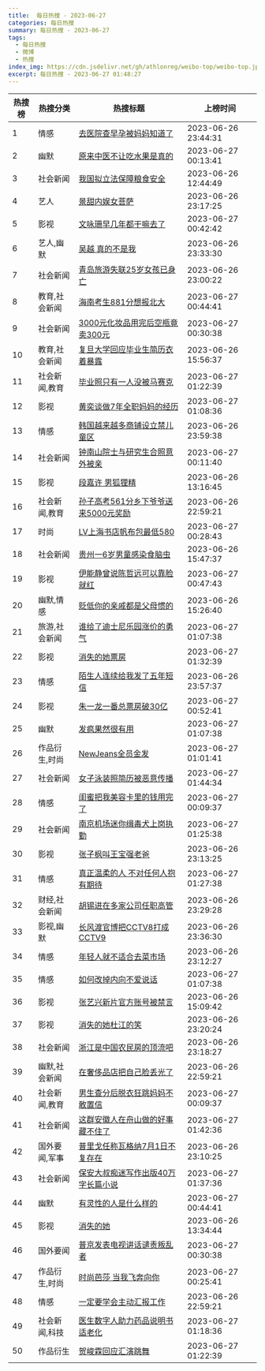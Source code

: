 ```yaml
---
title:  每日热搜 - 2023-06-27
categories: 每日热搜
summary: 每日热搜 - 2023-06-27
tags:
  - 每日热搜
  - 微博
  - 热搜
index_img: https://cdn.jsdelivr.net/gh/athlonreg/weibo-top/weibo-top.jpeg
excerpt: 每日热搜 - 2023-06-27 01:48:27
---
```


| 热搜榜 | 热搜分类 | 热搜标题 | 上榜时间 |
| --- | --- | --- | --- |
| 1 | 情感 | [去医院查早孕被妈妈知道了](https://s.weibo.com/weibo%3Fq%3D%2523%E5%8E%BB%E5%8C%BB%E9%99%A2%E6%9F%A5%E6%97%A9%E5%AD%95%E8%A2%AB%E5%A6%88%E5%A6%88%E7%9F%A5%E9%81%93%E4%BA%86%2523) | 2023-06-26 23:44:31 | 
| 2 | 幽默 | [原来中医不让吃水果是真的](https://s.weibo.com/weibo%3Fq%3D%2523%E5%8E%9F%E6%9D%A5%E4%B8%AD%E5%8C%BB%E4%B8%8D%E8%AE%A9%E5%90%83%E6%B0%B4%E6%9E%9C%E6%98%AF%E7%9C%9F%E7%9A%84%2523) | 2023-06-27 00:13:41 | 
| 3 | 社会新闻 | [我国拟立法保障粮食安全](https://s.weibo.com/weibo%3Fq%3D%2523%E6%88%91%E5%9B%BD%E6%8B%9F%E7%AB%8B%E6%B3%95%E4%BF%9D%E9%9A%9C%E7%B2%AE%E9%A3%9F%E5%AE%89%E5%85%A8%2523) | 2023-06-26 12:44:49 | 
| 4 | 艺人 | [景甜内娱女菩萨](https://s.weibo.com/weibo%3Fq%3D%2523%E6%99%AF%E7%94%9C%E5%86%85%E5%A8%B1%E5%A5%B3%E8%8F%A9%E8%90%A8%2523) | 2023-06-26 23:17:25 | 
| 5 | 影视 | [文咏珊早几年都干嘛去了](https://s.weibo.com/weibo%3Fq%3D%2523%E6%96%87%E5%92%8F%E7%8F%8A%E6%97%A9%E5%87%A0%E5%B9%B4%E9%83%BD%E5%B9%B2%E5%98%9B%E5%8E%BB%E4%BA%86%2523) | 2023-06-27 00:42:42 | 
| 6 | 艺人,幽默 | [吴越 真的不是我](https://s.weibo.com/weibo%3Fq%3D%2523%E5%90%B4%E8%B6%8A%20%E7%9C%9F%E7%9A%84%E4%B8%8D%E6%98%AF%E6%88%91%2523) | 2023-06-26 23:33:30 | 
| 7 | 社会新闻 | [青岛旅游失联25岁女孩已身亡](https://s.weibo.com/weibo%3Fq%3D%2523%E9%9D%92%E5%B2%9B%E6%97%85%E6%B8%B8%E5%A4%B1%E8%81%9425%E5%B2%81%E5%A5%B3%E5%AD%A9%E5%B7%B2%E8%BA%AB%E4%BA%A1%2523) | 2023-06-26 23:00:22 | 
| 8 | 教育,社会新闻 | [海南考生881分想报北大](https://s.weibo.com/weibo%3Fq%3D%2523%E6%B5%B7%E5%8D%97%E8%80%83%E7%94%9F881%E5%88%86%E6%83%B3%E6%8A%A5%E5%8C%97%E5%A4%A7%2523) | 2023-06-27 00:44:41 | 
| 9 | 社会新闻 | [3000元化妆品用完后空瓶竟卖300元](https://s.weibo.com/weibo%3Fq%3D%25233000%E5%85%83%E5%8C%96%E5%A6%86%E5%93%81%E7%94%A8%E5%AE%8C%E5%90%8E%E7%A9%BA%E7%93%B6%E7%AB%9F%E5%8D%96300%E5%85%83%2523) | 2023-06-27 00:30:38 | 
| 10 | 教育,社会新闻 | [复旦大学回应毕业生简历衣着暴露](https://s.weibo.com/weibo%3Fq%3D%2523%E5%A4%8D%E6%97%A6%E5%A4%A7%E5%AD%A6%E5%9B%9E%E5%BA%94%E6%AF%95%E4%B8%9A%E7%94%9F%E7%AE%80%E5%8E%86%E8%A1%A3%E7%9D%80%E6%9A%B4%E9%9C%B2%2523) | 2023-06-26 15:56:37 | 
| 11 | 社会新闻,教育 | [毕业照只有一人没被马赛克](https://s.weibo.com/weibo%3Fq%3D%2523%E6%AF%95%E4%B8%9A%E7%85%A7%E5%8F%AA%E6%9C%89%E4%B8%80%E4%BA%BA%E6%B2%A1%E8%A2%AB%E9%A9%AC%E8%B5%9B%E5%85%8B%2523) | 2023-06-27 01:22:39 | 
| 12 | 影视 | [黄奕谈做7年全职妈妈的经历](https://s.weibo.com/weibo%3Fq%3D%2523%E9%BB%84%E5%A5%95%E8%B0%88%E5%81%9A7%E5%B9%B4%E5%85%A8%E8%81%8C%E5%A6%88%E5%A6%88%E7%9A%84%E7%BB%8F%E5%8E%86%2523) | 2023-06-27 01:08:36 | 
| 13 | 情感 | [韩国越来越多商铺设立禁儿童区](https://s.weibo.com/weibo%3Fq%3D%2523%E9%9F%A9%E5%9B%BD%E8%B6%8A%E6%9D%A5%E8%B6%8A%E5%A4%9A%E5%95%86%E9%93%BA%E8%AE%BE%E7%AB%8B%E7%A6%81%E5%84%BF%E7%AB%A5%E5%8C%BA%2523) | 2023-06-26 23:59:38 | 
| 14 | 社会新闻 | [钟南山院士与研究生合照意外被亲](https://s.weibo.com/weibo%3Fq%3D%2523%E9%92%9F%E5%8D%97%E5%B1%B1%E9%99%A2%E5%A3%AB%E4%B8%8E%E7%A0%94%E7%A9%B6%E7%94%9F%E5%90%88%E7%85%A7%E6%84%8F%E5%A4%96%E8%A2%AB%E4%BA%B2%2523) | 2023-06-27 00:11:40 | 
| 15 | 影视 | [段嘉许 男狐狸精](https://s.weibo.com/weibo%3Fq%3D%2523%E6%AE%B5%E5%98%89%E8%AE%B8%20%E7%94%B7%E7%8B%90%E7%8B%B8%E7%B2%BE%2523) | 2023-06-26 13:16:45 | 
| 16 | 社会新闻,教育 | [孙子高考561分乡下爷爷送来5000元奖励](https://s.weibo.com/weibo%3Fq%3D%2523%E5%AD%99%E5%AD%90%E9%AB%98%E8%80%83561%E5%88%86%E4%B9%A1%E4%B8%8B%E7%88%B7%E7%88%B7%E9%80%81%E6%9D%A55000%E5%85%83%E5%A5%96%E5%8A%B1%2523) | 2023-06-26 22:59:21 | 
| 17 | 时尚 | [LV上海书店帆布包最低580](https://s.weibo.com/weibo%3Fq%3D%2523LV%E4%B8%8A%E6%B5%B7%E4%B9%A6%E5%BA%97%E5%B8%86%E5%B8%83%E5%8C%85%E6%9C%80%E4%BD%8E580%2523) | 2023-06-27 00:28:43 | 
| 18 | 社会新闻 | [贵州一6岁男童感染食脑虫](https://s.weibo.com/weibo%3Fq%3D%2523%E8%B4%B5%E5%B7%9E%E4%B8%806%E5%B2%81%E7%94%B7%E7%AB%A5%E6%84%9F%E6%9F%93%E9%A3%9F%E8%84%91%E8%99%AB%2523) | 2023-06-26 15:47:37 | 
| 19 | 影视 | [伊能静曾说陈哲远可以靠脸就红](https://s.weibo.com/weibo%3Fq%3D%2523%E4%BC%8A%E8%83%BD%E9%9D%99%E6%9B%BE%E8%AF%B4%E9%99%88%E5%93%B2%E8%BF%9C%E5%8F%AF%E4%BB%A5%E9%9D%A0%E8%84%B8%E5%B0%B1%E7%BA%A2%2523) | 2023-06-27 00:47:43 | 
| 20 | 幽默,情感 | [贬低你的亲戚都是父母惯的](https://s.weibo.com/weibo%3Fq%3D%2523%E8%B4%AC%E4%BD%8E%E4%BD%A0%E7%9A%84%E4%BA%B2%E6%88%9A%E9%83%BD%E6%98%AF%E7%88%B6%E6%AF%8D%E6%83%AF%E7%9A%84%2523) | 2023-06-26 15:26:40 | 
| 21 | 旅游,社会新闻 | [谁给了迪士尼乐园涨价的勇气](https://s.weibo.com/weibo%3Fq%3D%2523%E8%B0%81%E7%BB%99%E4%BA%86%E8%BF%AA%E5%A3%AB%E5%B0%BC%E4%B9%90%E5%9B%AD%E6%B6%A8%E4%BB%B7%E7%9A%84%E5%8B%87%E6%B0%94%2523) | 2023-06-27 01:07:38 | 
| 22 | 影视 | [消失的她票房](https://s.weibo.com/weibo%3Fq%3D%2523%E6%B6%88%E5%A4%B1%E7%9A%84%E5%A5%B9%E7%A5%A8%E6%88%BF%2523) | 2023-06-27 01:32:39 | 
| 23 | 情感 | [陌生人连续给我发了五年短信](https://s.weibo.com/weibo%3Fq%3D%2523%E9%99%8C%E7%94%9F%E4%BA%BA%E8%BF%9E%E7%BB%AD%E7%BB%99%E6%88%91%E5%8F%91%E4%BA%86%E4%BA%94%E5%B9%B4%E7%9F%AD%E4%BF%A1%2523) | 2023-06-26 23:57:37 | 
| 24 | 影视 | [朱一龙一番总票房破30亿](https://s.weibo.com/weibo%3Fq%3D%2523%E6%9C%B1%E4%B8%80%E9%BE%99%E4%B8%80%E7%95%AA%E6%80%BB%E7%A5%A8%E6%88%BF%E7%A0%B430%E4%BA%BF%2523) | 2023-06-27 00:52:41 | 
| 25 | 幽默 | [发疯果然很有用](https://s.weibo.com/weibo%3Fq%3D%2523%E5%8F%91%E7%96%AF%E6%9E%9C%E7%84%B6%E5%BE%88%E6%9C%89%E7%94%A8%2523) | 2023-06-27 01:07:38 | 
| 26 | 作品衍生,时尚 | [NewJeans全员金发](https://s.weibo.com/weibo%3Fq%3D%2523NewJeans%E5%85%A8%E5%91%98%E9%87%91%E5%8F%91%2523) | 2023-06-27 01:01:41 | 
| 27 | 社会新闻 | [女子泳装照简历被恶意传播](https://s.weibo.com/weibo%3Fq%3D%2523%E5%A5%B3%E5%AD%90%E6%B3%B3%E8%A3%85%E7%85%A7%E7%AE%80%E5%8E%86%E8%A2%AB%E6%81%B6%E6%84%8F%E4%BC%A0%E6%92%AD%2523) | 2023-06-27 01:44:34 | 
| 28 | 情感 | [闺蜜把我美容卡里的钱用完了](https://s.weibo.com/weibo%3Fq%3D%2523%E9%97%BA%E8%9C%9C%E6%8A%8A%E6%88%91%E7%BE%8E%E5%AE%B9%E5%8D%A1%E9%87%8C%E7%9A%84%E9%92%B1%E7%94%A8%E5%AE%8C%E4%BA%86%2523) | 2023-06-27 00:09:37 | 
| 29 | 社会新闻 | [南京机场迷你缉毒犬上岗执勤](https://s.weibo.com/weibo%3Fq%3D%2523%E5%8D%97%E4%BA%AC%E6%9C%BA%E5%9C%BA%E8%BF%B7%E4%BD%A0%E7%BC%89%E6%AF%92%E7%8A%AC%E4%B8%8A%E5%B2%97%E6%89%A7%E5%8B%A4%2523) | 2023-06-27 01:25:38 | 
| 30 | 影视 | [张子枫叫王宝强老爸](https://s.weibo.com/weibo%3Fq%3D%2523%E5%BC%A0%E5%AD%90%E6%9E%AB%E5%8F%AB%E7%8E%8B%E5%AE%9D%E5%BC%BA%E8%80%81%E7%88%B8%2523) | 2023-06-26 23:13:25 | 
| 31 | 情感 | [真正温柔的人 不对任何人抱有期待](https://s.weibo.com/weibo%3Fq%3D%2523%E7%9C%9F%E6%AD%A3%E6%B8%A9%E6%9F%94%E7%9A%84%E4%BA%BA%20%E4%B8%8D%E5%AF%B9%E4%BB%BB%E4%BD%95%E4%BA%BA%E6%8A%B1%E6%9C%89%E6%9C%9F%E5%BE%85%2523) | 2023-06-27 01:27:38 | 
| 32 | 财经,社会新闻 | [胡锡进在多家公司任职高管](https://s.weibo.com/weibo%3Fq%3D%2523%E8%83%A1%E9%94%A1%E8%BF%9B%E5%9C%A8%E5%A4%9A%E5%AE%B6%E5%85%AC%E5%8F%B8%E4%BB%BB%E8%81%8C%E9%AB%98%E7%AE%A1%2523) | 2023-06-26 23:29:28 | 
| 33 | 影视,幽默 | [长风渡官博把CCTV8打成CCTV9](https://s.weibo.com/weibo%3Fq%3D%2523%E9%95%BF%E9%A3%8E%E6%B8%A1%E5%AE%98%E5%8D%9A%E6%8A%8ACCTV8%E6%89%93%E6%88%90CCTV9%2523) | 2023-06-26 23:36:30 | 
| 34 | 情感 | [年轻人就不适合去菜市场](https://s.weibo.com/weibo%3Fq%3D%2523%E5%B9%B4%E8%BD%BB%E4%BA%BA%E5%B0%B1%E4%B8%8D%E9%80%82%E5%90%88%E5%8E%BB%E8%8F%9C%E5%B8%82%E5%9C%BA%2523) | 2023-06-26 23:12:27 | 
| 35 | 情感 | [如何改掉内向不爱说话](https://s.weibo.com/weibo%3Fq%3D%2523%E5%A6%82%E4%BD%95%E6%94%B9%E6%8E%89%E5%86%85%E5%90%91%E4%B8%8D%E7%88%B1%E8%AF%B4%E8%AF%9D%2523) | 2023-06-27 01:07:38 | 
| 36 | 影视 | [张艺兴新片官方账号被禁言](https://s.weibo.com/weibo%3Fq%3D%2523%E5%BC%A0%E8%89%BA%E5%85%B4%E6%96%B0%E7%89%87%E5%AE%98%E6%96%B9%E8%B4%A6%E5%8F%B7%E8%A2%AB%E7%A6%81%E8%A8%80%2523) | 2023-06-26 15:09:42 | 
| 37 | 影视 | [消失的她杜江的笑](https://s.weibo.com/weibo%3Fq%3D%2523%E6%B6%88%E5%A4%B1%E7%9A%84%E5%A5%B9%E6%9D%9C%E6%B1%9F%E7%9A%84%E7%AC%91%2523) | 2023-06-26 23:20:24 | 
| 38 | 社会新闻 | [浙江是中国农民房的顶流吧](https://s.weibo.com/weibo%3Fq%3D%2523%E6%B5%99%E6%B1%9F%E6%98%AF%E4%B8%AD%E5%9B%BD%E5%86%9C%E6%B0%91%E6%88%BF%E7%9A%84%E9%A1%B6%E6%B5%81%E5%90%A7%2523) | 2023-06-26 23:18:27 | 
| 39 | 幽默,社会新闻 | [在奢侈品店把自己脸丢光了](https://s.weibo.com/weibo%3Fq%3D%2523%E5%9C%A8%E5%A5%A2%E4%BE%88%E5%93%81%E5%BA%97%E6%8A%8A%E8%87%AA%E5%B7%B1%E8%84%B8%E4%B8%A2%E5%85%89%E4%BA%86%2523) | 2023-06-26 22:59:21 | 
| 40 | 社会新闻,教育 | [男生查分后脱衣狂跳妈妈不敢置信](https://s.weibo.com/weibo%3Fq%3D%2523%E7%94%B7%E7%94%9F%E6%9F%A5%E5%88%86%E5%90%8E%E8%84%B1%E8%A1%A3%E7%8B%82%E8%B7%B3%E5%A6%88%E5%A6%88%E4%B8%8D%E6%95%A2%E7%BD%AE%E4%BF%A1%2523) | 2023-06-27 00:09:37 | 
| 41 | 社会新闻 | [这群安徽人在舟山做的好事藏不住了](https://s.weibo.com/weibo%3Fq%3D%2523%E8%BF%99%E7%BE%A4%E5%AE%89%E5%BE%BD%E4%BA%BA%E5%9C%A8%E8%88%9F%E5%B1%B1%E5%81%9A%E7%9A%84%E5%A5%BD%E4%BA%8B%E8%97%8F%E4%B8%8D%E4%BD%8F%E4%BA%86%2523) | 2023-06-27 01:42:36 | 
| 42 | 国外要闻,军事 | [普里戈任称瓦格纳7月1日不复存在](https://s.weibo.com/weibo%3Fq%3D%2523%E6%99%AE%E9%87%8C%E6%88%88%E4%BB%BB%E7%A7%B0%E7%93%A6%E6%A0%BC%E7%BA%B37%E6%9C%881%E6%97%A5%E4%B8%8D%E5%A4%8D%E5%AD%98%E5%9C%A8%2523) | 2023-06-26 23:10:25 | 
| 43 | 社会新闻 | [保安大叔痴迷写作出版40万字长篇小说](https://s.weibo.com/weibo%3Fq%3D%2523%E4%BF%9D%E5%AE%89%E5%A4%A7%E5%8F%94%E7%97%B4%E8%BF%B7%E5%86%99%E4%BD%9C%E5%87%BA%E7%89%8840%E4%B8%87%E5%AD%97%E9%95%BF%E7%AF%87%E5%B0%8F%E8%AF%B4%2523) | 2023-06-27 01:37:36 | 
| 44 | 幽默 | [有灵性的人是什么样的](https://s.weibo.com/weibo%3Fq%3D%2523%E6%9C%89%E7%81%B5%E6%80%A7%E7%9A%84%E4%BA%BA%E6%98%AF%E4%BB%80%E4%B9%88%E6%A0%B7%E7%9A%84%2523) | 2023-06-27 00:44:41 | 
| 45 | 影视 | [消失的她](https://s.weibo.com/weibo%3Fq%3D%2523%E6%B6%88%E5%A4%B1%E7%9A%84%E5%A5%B9%2523) | 2023-06-26 13:34:44 | 
| 46 | 国外要闻 | [普京发表电视讲话谴责叛乱者](https://s.weibo.com/weibo%3Fq%3D%2523%E6%99%AE%E4%BA%AC%E5%8F%91%E8%A1%A8%E7%94%B5%E8%A7%86%E8%AE%B2%E8%AF%9D%E8%B0%B4%E8%B4%A3%E5%8F%9B%E4%B9%B1%E8%80%85%2523) | 2023-06-27 00:30:38 | 
| 47 | 作品衍生,时尚 | [时尚芭莎 当我飞奔向你](https://s.weibo.com/weibo%3Fq%3D%2523%E6%97%B6%E5%B0%9A%E8%8A%AD%E8%8E%8E%20%E5%BD%93%E6%88%91%E9%A3%9E%E5%A5%94%E5%90%91%E4%BD%A0%2523) | 2023-06-27 00:25:41 | 
| 48 | 情感 | [一定要学会主动汇报工作](https://s.weibo.com/weibo%3Fq%3D%2523%E4%B8%80%E5%AE%9A%E8%A6%81%E5%AD%A6%E4%BC%9A%E4%B8%BB%E5%8A%A8%E6%B1%87%E6%8A%A5%E5%B7%A5%E4%BD%9C%2523) | 2023-06-26 22:59:21 | 
| 49 | 社会新闻,科技 | [医生数字人助力药品说明书适老化](https://s.weibo.com/weibo%3Fq%3D%2523%E5%8C%BB%E7%94%9F%E6%95%B0%E5%AD%97%E4%BA%BA%E5%8A%A9%E5%8A%9B%E8%8D%AF%E5%93%81%E8%AF%B4%E6%98%8E%E4%B9%A6%E9%80%82%E8%80%81%E5%8C%96%2523) | 2023-06-27 01:18:36 | 
| 50 | 作品衍生 | [贺峻霖回应汇演跳舞](https://s.weibo.com/weibo%3Fq%3D%2523%E8%B4%BA%E5%B3%BB%E9%9C%96%E5%9B%9E%E5%BA%94%E6%B1%87%E6%BC%94%E8%B7%B3%E8%88%9E%2523) | 2023-06-27 01:22:39 | 
